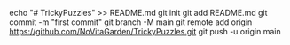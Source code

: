 echo "# TrickyPuzzles" >> README.md
git init
git add README.md
git commit -m "first commit"
git branch -M main
git remote add origin https://github.com/NoVitaGarden/TrickyPuzzles.git
git push -u origin main
